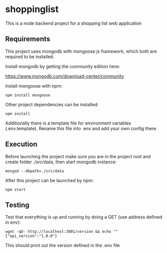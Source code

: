 # shoppinglist

This is a node backend project for a shopping list web application

## Requirements

This project uses mongodb with mongoose js framework, which both are required to be installed.

Install mongodb by getting the community edition here:

https://www.mongodb.com/download-center/community

Install mongoose with npm:

```
npm install mongoose

```

Other project dependencies can be installed:

```
npm install
```

Additionally there is a template file for environment variables (.env.template). Rename this file into .env and add your own config there.

## Execution

Before launching the project make sure you are in the project root and create folder ./src/data, then start mongodb instance:

```
mongod --dbpath=./src/data
```

After this project can be launched by npm:

```
npm start
```

## Testing
Test that everything is up and running by doing a GET (use address defined in env):
```
wget -qO- http://localhost:3001/version && echo ""
{"api_version":"1.0.0"}
```

This should print out the version defined in the .env file


